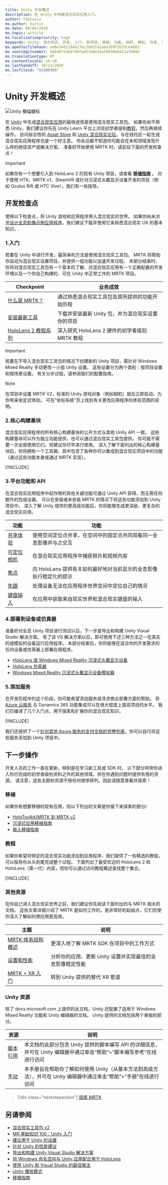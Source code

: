 ```yaml
---
title: Unity 开发概述
description: 在 Unity 中构建混合现实应用入门。
author: thetuvix
ms.author: kurtie
ms.date: 08/04/2020
ms.topic: article
ms.localizationpriority: high
keywords: Unity, 混合现实, 开发, 入门, 新项目, 移植, 功能, 相机, 模拟, 仿真, 文档
ms.openlocfilehash: ed6e3482194b17ec3b6dfa2abe309f3519c64662
ms.sourcegitcommit: 9ab467e36d7d9fad51b0e93a56038a6421a7b09d
ms.translationtype: HT
ms.contentlocale: zh-CN
ms.lasthandoff: 10/13/2020
ms.locfileid: "91980308"
---
```

# <a name="unity-development-overview"></a>Unity 开发概述

![Unity 横幅徽标](../images/unity_logo_banner.png)

在 [Unity](https://unity.com) 中生成[混合现实应用](../../design/app-views.md)的最快途径是使用混合现实工具包。 如果你尚不熟悉 Unity，我们建议你先在 Unity Learn 平台上浏览初学者级别[教程](https://unity3d.com/learn/tutorials)，然后再继续操作。 访问综合性的 [Asset Store](https://www.assetstore.unity3d.com/) 和 [Unity 混合现实论坛](https://forum.unity3d.com/forums/hololens.102/)，与在线社区一起生成混合现实应用程序也是一个好主意。 你永远都不知道你可能会在未知领域发现什么样的绝佳资产或解决方案。 准备好开始使用 MRTK 时，请前往下面的开发检查点！

> [!IMPORTANT]
> 如果你有一个想要引入到 HoloLens 2 的现有 Unity 项目，请查看 **[移植指南](../porting-apps/porting-guides.md)** 。 对于使用 HTK、MRTK v1、SteamVR 或针对沉浸式头戴显示设备开发的项目（例如 Oculus Rift 或 HTC Vive），我们有一些指导。

## <a name="development-checkpoints"></a>开发检查点

使用以下检查点，将 Unity 游戏和应用程序带入混合现实的世界。 如果你尚未浏览[设计全息影像示例应用程序](https://www.microsoft.com/p/designing-holograms/9nxwnjklrzwd)，我们建议下载并使用它来熟悉混合现实 UX 的基本知识。 

### <a name="1-getting-started"></a>1.入门
若要在 Unity 中进行开发，最简单的方法是使用混合现实工具包。 MRTK 将帮助你自动为混合现实设置项目，并提供一组功能以加速开发过程。 本部分结束时，你将对混合现实工具包有一个基本的了解、对混合现实应用有一个正确配置的开发环境以及一个你自己构建的、可在 Unity 中正常工作的 MRTK 项目。

|  Checkpoint  |  业务成效  |
| --- | --- |
| [什么是 MRTK？](mrtk-getting-started.md) | 通过熟悉混合现实工具包及其所提供的功能开始历程 |
| [安装最新工具](../install-the-tools.md) | 下载并安装最新 Unity 包，并为混合现实设置你的项目 |
| [HoloLens 2 教程系列](tutorials/mr-learning-base-01.md) | 深入研究 HoloLens 2 硬件的初学者级别 MRTK 教程 |

> [!IMPORTANT]
> 若要在不导入混合现实工具包的情况下创建新的 Unity 项目，需针对 Windows Mixed Reality 手动更改一小组 Unity 设置。 这些设置分为两个类别：按项目设置和按场景设置。 有关分步过程，请参阅我们的配置指南。

> [!NOTE]
> 在项目中设置 MRTK V2，标准的 Unity 游戏对象（例如相机）就会立即启动，为你带来坐定式体验。 可在“坐标系统”页上找到有关更改应用程序的体验范围的说明。

### <a name="2-core-building-blocks"></a>2.核心构建基块

混合现实应用程序的所有核心构建基块的公开方式与其他 Unity API 一致。 这些构建基块可以作为独立功能提供，也可以通过混合现实工具包提供。 你可能不需要一次全部使用它们，但建议你尽早进行使用。 深入了解下面列出的核心构建基块后，你将拥有一个工具箱，其中包含了各种你可以集成到混合现实项目中的功能（通过这些功能本身或通过 MRTK 实现）。

[!INCLUDE[](../includes/unity-building-blocks.md)]

### <a name="3-platform-capabilities-and-apis"></a>3.平台功能和 API

在混合现实应用程序中起作用的其他关键功能可通过 Unity API 获得，而无需任何额外的包或设置。 可以在安装或未安装 MRTK 的情况下将这些功能添加到 Unity 项目中。 深入了解 Unity 提供的更高级功能后，你将能够生成更深层、更复杂的混合现实应用。

|  功能  |  功能  |
| --- | --- |
| [共享体验](shared-experiences-in-unity.md) | 使用空间定位点共享，在空间中的固定点共同观看同一全息影像并与之交互 |
| [可定位相机](locatable-camera-in-unity.md) | 在混合现实应用程序中捕获照片和视频内容 |
| [焦点](focus-point-in-unity.md) | 向 HoloLens 提供有关如何最好地对当前显示的全息影像执行稳定化的提示 |
| [失跟](tracking-loss-in-unity.md) | 处理设备无法在应用程序世界空间中定位自己的情况 |
| [键盘输入](keyboard-input-in-unity.md) | 在应用中获取来自现实世界和混合现实键盘的输入 |

### <a name="4-deploying-to-a-device-or-emulator"></a>4.部署到设备或仿真器

准备好对全息 Unity 项目进行测试以后，下一步是导出和构建 Unity Visual Studio 解决方案。 有了该 VS 解决方案以后，即可使用下述三种方法之一在真实的或模拟的设备运行应用程序。 本部分结束后，你将能够在适合你的开发需求的任何设备或仿真器上部署应用程序。

* [HoloLens 或 Windows Mixed Reality 沉浸式头戴显示设备](../platform-capabilities-and-apis/using-visual-studio.md)
* [HoloLens 仿真器](../platform-capabilities-and-apis/using-the-hololens-emulator.md)
* [Windows Mixed Reality 沉浸式头戴显示设备模拟器](../platform-capabilities-and-apis/using-the-windows-mixed-reality-simulator.md)

### <a name="5-adding-services"></a>5.添加服务

在开发历程中的这个阶段，你可能希望添加服务或寻求商业部署方面的帮助。 将 [Azure 云服务](../mixed-reality-cloud-services.md) 与 Dynamics 365 功能集成可以在很大程度上提高项目的水平。 我们已编译了几个入门点，用于探索和扩展你的混合现实知识。

[!INCLUDE[](../includes/unity-cloud-services-d365.md)]

我们还提供了一个[针对其他 Azure 服务的支持文档的完整列表](../mixed-reality-cloud-services.md#standalone-unity-services)，你可以自行将这些服务添加到 Unity 项目中。

## <a name="whats-next"></a>下一步操作

开发人员的工作一直在更新，特别是在学习新工具或 SDK 时。 以下部分将带你进入你已完成的初学者级别资料之外的其他领域，并在你遇到问题时提供有用的资源。 请注意，这些主题和资源不按任何顺序排列，因此请随意查看并探索！

### <a name="porting"></a>移植

如果你有想要移植的现有应用，则以下列出的文章是你接下来探索的部分/

* [HoloToolkit/MRTK 到 MRTK v2](mrtk-porting-guide.md)
* [沉浸式应用移植指南](../porting-apps/porting-guides.md)
* [输入移植指南](../platform-capabilities-and-apis/using-the-windows-mixed-reality-simulator.md)

### <a name="tutorials"></a>教程

如果你希望将特定的混合现实功能添加到应用程序，我们提供了一些精选的教程，可以指导你从头到尾完成整个过程。 下面列出了最受欢迎的 HoloLens 2 和 HoloLens（第一代）内容，但你可以通过访问教程概述查找整个集合。

[!INCLUDE[](../includes/unity-tutorials.md)]

### <a name="additional-resources"></a>其他资源

在你自己进入混合现实世界之前，我们建议你先阅读下面列出的与 MRTK 相关的文档。 这些文章详细介绍了 MRTK 是如何工作的，是非常好的起始点，它们将使你深入了解如何使应用更高效。

|  主题  |  说明  |
| --- | --- |
| [MRTK 体系结构概述](https://microsoft.github.io/MixedRealityToolkit-Unity/Documentation/Architecture/Overview.html) | 更深入地了解 MRTK SDK 在项目中的工作方式 |
| [设置和性能](https://microsoft.github.io/MixedRealityToolkit-Unity/Documentation/Performance/PerfGettingStarted.html) | 分析你的应用、更新 Unity 设置并实现最佳的全息影像稳定性能 |
| [MRTK + XR 入门](https://microsoft.github.io/MixedRealityToolkit-Unity/Documentation/GettingStartedWithMRTKAndXRSDK.html) | 转到 Unity 提供的替代 XR 管道 |

### <a name="unity-resources"></a>Unity 资源

除了 docs.microsoft.com 上提供的此文档，Unity 还配置了适用于 Windows Mixed Reality 功能和 Unity 编辑器的文档。 Unity 提供的文档包括两个单独的部分。

|  资源  |  说明  |
| --- | --- |
| [脚本引用](https://docs.unity3d.com/ScriptReference/) | 本文档的此部分包含 Unity 提供的脚本编写 API 的详细信息，并可在 Unity 编辑器中通过单击“帮助”>“脚本编写参考”在线进行访问 |
| [手动](https://docs.unity3d.com/Manual/index.html) | 本手册旨在帮助你了解如何使用 Unity（从基本方法到高级方法），并可在 Unity 编辑器中通过单击“帮助”>“手册”在线进行访问 |


> [!div class="nextstepaction"]
> [探索 MRTK](mrtk-getting-started.md)

## <a name="see-also"></a>另请参阅
* [混合现实工具包 v2](mrtk-getting-started.md)
* [MR 基础知识 100：Unity 入门](tutorials/holograms-100.md)
* [建议用于 Unity 的设置](recommended-settings-for-unity.md)
* [针对 Unity 的性能建议](performance-recommendations-for-unity.md)
* [导出和构建 Unity Visual Studio 解决方案](exporting-and-building-a-unity-visual-studio-solution.md)
* [将 Windows 命名空间与 Unity 应用配合用于 HoloLens](using-the-windows-namespace-with-unity-apps-for-hololens.md)
* [使用 Unity 和 Visual Studio 的最佳做法](best-practices-for-working-with-unity-and-visual-studio.md)
* [Unity 播放模式](unity-play-mode.md)
* [移植指南](../porting-apps/porting-guides.md)
